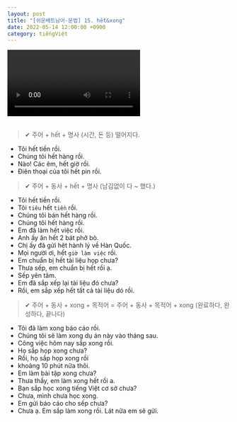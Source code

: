 ```yaml
---
layout: post
title: "[쉬운베트남어-문법] 15. hết&xong"
date: 2022-05-14 12:00:00 +0900
category: tiếngViệt
---
```


<div class="video-container">
    <video id="player" class="video-js vjs-default-skin vjs-big-play-centered" data-json="/public/json/쉬운베트남어-문법15과.json"></video>
</div>

<br>

> ✔ 주어 + hết + 명사 (시간, 돈 등) 떨어지다.
- Tôi hết tiền rồi.
- Chúng tôi hết hàng rồi.
- Nào! Các êm, hết giờ rồi.
- Điên thoại của tôi hết pin rồi.

> ✔ 주어 + 동사 + hết + 명사 (남김없이 다 ~ 했다.)
- Tôi hết tiền rồi.
- Tôi ``tiêu`` hết ``tiền`` rồi.
- Chúng tôi bán hết hàng rồi.
- Chúng tôi hết hàng rồi.
- Em đã làm hết việc rồi.
- Anh ấy ăn hết 2 bát phở bò.
- Chị ấy đã gửi hêt hành lý về Hàn Quốc.
- Mọi người ơi, hết ``giờ làm việc`` rồi.
- Em chuẩn bị hết tài liệu họp chưa?
- Thưa sếp, em chuẩn bị hết rồi ạ.
- Sếp yên tâm.
- Em đã sắp xếp lại tài liệu đó chưa?
- Rồi, em sắp xếp hết tất cả tài liệu dó rồi.

> ✔ 주어 + 동사 + xong + 목적어 = 주어 + 동사 + 목적어 + xong (완료하다, 완성하다, 끝나다)
- Tôi đã làm xong báo cáo rồi.
- Chúng tôi sẽ làm xong dụ án này vào tháng sau.
- Công việc hôm nay sắp xong rồi.
- Họ sắp họp xong chưa?
- Rồi, họ sắp họp xong rồi
- khoảng 10 phút nữa thôi.
- Em làm bài tập xong chưa?
- Thưa thầy, em làm xong hết rồi a.
- Bạn sắp học xong tiếng Việt cơ sở chưa?
- Chưa, mình chưa học xong.
- Em gửi báo cáo cho sếp chưa?
- Chưa ạ. Em sắp làm xong rồi. Lát nữa em sẽ gửi.